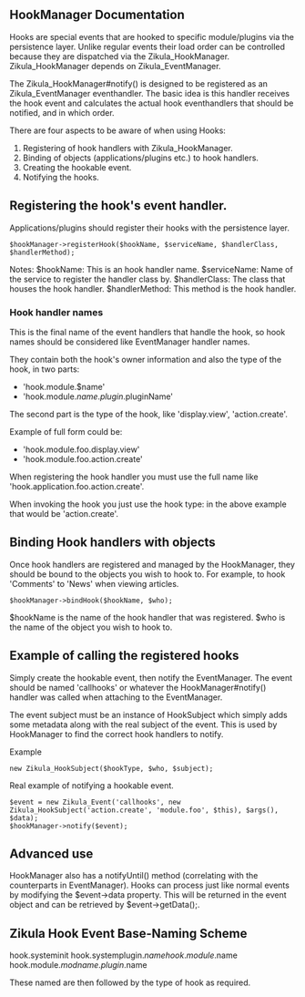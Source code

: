 HookManager Documentation
-------------------------

Hooks are special events that are hooked to specific module/plugins via
the persistence layer.  Unlike regular events their load order can be controlled
because they are dispatched via the Zikula_HookManager. Zikula_HookManager depends on
Zikula_EventManager.

The Zikula_HookManager#notify() is designed to be registered as an Zikula_EventManager
eventhandler.  The basic idea is this handler receives the hook event and calculates
the actual hook eventhandlers that should be notified, and in which order.

There are four aspects to be aware of when using Hooks:

1. Registering of hook handlers with Zikula_HookManager.
2. Binding of objects (applications/plugins etc.) to hook handlers.
3. Creating the hookable event.
4. Notifying the hooks.

## Registering the hook's event handler.

Applications/plugins should register their hooks with the persistence layer.

    $hookManager->registerHook($hookName, $serviceName, $handlerClass, $handlerMethod);

Notes:
$hookName: This is an hook handler name.
$serviceName: Name of the service to register the handler class by.
$handlerClass: The class that houses the hook handler.
$handlerMethod: This method is the hook handler.

### Hook handler names

This is the final name of the event handlers that handle the hook, so hook names
should be considered like EventManager handler names.

They contain both the hook's owner information and also the type of the hook,
in two parts:

- 'hook.module.$name'
- 'hook.module.$name.plugin.$pluginName'

The second part is the type of the hook, like 'display.view', 'action.create'.

Example of full form could be:
- 'hook.module.foo.display.view'
- 'hook.module.foo.action.create'

When registering the hook handler you must use the full name like
'hook.application.foo.action.create'.

When invoking the hook you just use the hook type: in the above example that would
be 'action.create'.

## Binding Hook handlers with objects

Once hook handlers are registered and managed by the HookManager, they should be
bound to the objects you wish to hook to.  For example, to hook
'Comments' to 'News' when viewing articles.

    $hookManager->bindHook($hookName, $who);

$hookName is the name of the hook handler that was registered.
$who is the name of the object you wish to hook to.

## Example of calling the registered hooks

Simply create the hookable event, then notify the EventManager.  The event should
be named 'callhooks' or whatever the HookManager#notify() handler was called when
attaching to the EventManager.

The event subject must be an instance of HookSubject which simply adds some metadata
along with the real subject of the event. This is used by HookManager to find
the correct hook handlers to notify.

Example

    new Zikula_HookSubject($hookType, $who, $subject);

Real example of notifying a hookable event.

    $event = new Zikula_Event('callhooks', new Zikula_HookSubject('action.create', 'module.foo', $this), $args(), $data);
    $hookManager->notify($event);

## Advanced use

HookManager also has a notifyUntil() method (correlating with the counterparts in EventManager).
Hooks can process just like normal events by modifying the $event->data property.  This will be
returned in the event object and can be retrieved by $event->getData();.

Zikula Hook Event Base-Naming Scheme
------------------------------------
hook.systeminit
hook.systemplugin.$name
hook.module.$name
hook.module.$modname.plugin.$name

These named are then followed by the type of hook as required.
